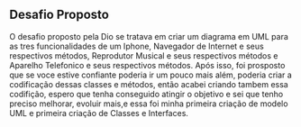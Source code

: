 ## Desafio Proposto

O desafio proposto pela Dio se tratava em criar um diagrama em UML para as tres funcionalidades de um Iphone, Navegador de Internet e seus respectivos métodos, Reprodutor Musical e seus respectivos métodos e Aparelho Telefonico e seus respectivos métodos. Após isso, foi prosposto que se voce estive confiante poderia ir um pouco mais além, poderia criar a codificação dessas classes e métodos, então acabei criando tambem essa codifição, espero que tenha conseguido atingir o objetivo e sei que tenho preciso melhorar, evoluir mais,e essa foi minha primeira criação de modelo UML e primeira criação de Classes e Interfaces.


